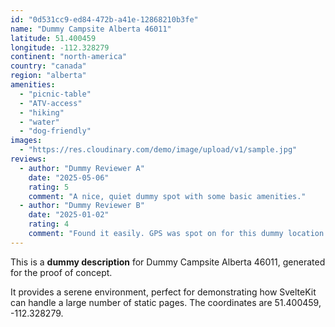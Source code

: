 ```yaml
---
id: "0d531cc9-ed84-472b-a41e-12868210b3fe"
name: "Dummy Campsite Alberta 46011"
latitude: 51.400459
longitude: -112.328279
continent: "north-america"
country: "canada"
region: "alberta"
amenities:
  - "picnic-table"
  - "ATV-access"
  - "hiking"
  - "water"
  - "dog-friendly"
images:
  - "https://res.cloudinary.com/demo/image/upload/v1/sample.jpg"
reviews:
  - author: "Dummy Reviewer A"
    date: "2025-05-06"
    rating: 5
    comment: "A nice, quiet dummy spot with some basic amenities."
  - author: "Dummy Reviewer B"
    date: "2025-01-02"
    rating: 4
    comment: "Found it easily. GPS was spot on for this dummy location."
---
```


This is a **dummy description** for Dummy Campsite Alberta 46011, generated for the proof of concept.

It provides a serene environment, perfect for demonstrating how SvelteKit can handle a large number of static pages. The coordinates are 51.400459, -112.328279.
